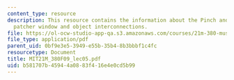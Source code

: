 ```yaml
---
content_type: resource
description: This resource contains the information about the Pinch and Bijker, sociology,
  patcher window and object interconnections.
file: https://ol-ocw-studio-app-qa.s3.amazonaws.com/courses/21m-380-music-and-technology-contemporary-history-and-aesthetics-fall-2009/b581707b45944a0883f416e4e0cd5b99_MIT21M_380F09_lec05.pdf
file_type: application/pdf
parent_uid: 0bf9e3e5-3949-e55b-35b4-8b3bbbf1c4fc
resourcetype: Document
title: MIT21M_380F09_lec05.pdf
uid: b581707b-4594-4a08-83f4-16e4e0cd5b99
---
```

